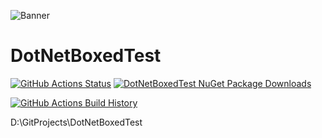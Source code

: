 ![Banner](Images/Banner.png)

# DotNetBoxedTest

[![GitHub Actions Status](https://github.com/wasimakh2/DotNetBoxedTest/workflows/Build/badge.svg?branch=main)](https://github.com/wasimakh2/DotNetBoxedTest/actions) [![DotNetBoxedTest NuGet Package Downloads](https://img.shields.io/nuget/dt/DotNetBoxedTest)](https://www.nuget.org/packages/DotNetBoxedTest)

[![GitHub Actions Build History](https://buildstats.info/github/chart/wasimakh2/DotNetBoxedTest?branch=main&includeBuildsFromPullRequest=false)](https://github.com/wasimakh2/DotNetBoxedTest/actions)


D:\GitProjects\DotNetBoxedTest
